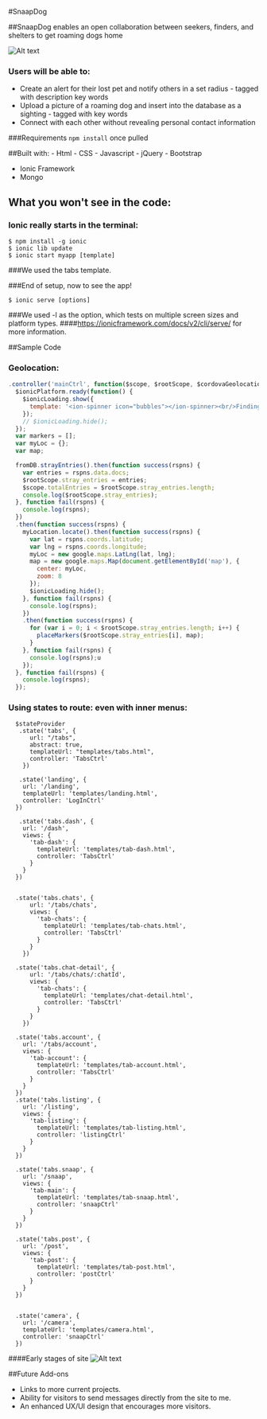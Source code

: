 #SnaapDog 

##SnaapDog enables an open collaboration between seekers, finders, and shelters to get roaming dogs home

![Alt text](img/landing.png "Landing Page")


### Users will be able to:
* Create an alert for their lost pet and notify others in a set radius - tagged with description key words
* Upload a picture of a roaming dog and insert into the database as a sighting - tagged with key words
* Connect with each other without revealing personal contact information

<!-- Visit here: [Portfolio](http://) -->

###Requirements `npm install` once pulled


##Built with:
	- Html
	- CSS
	- Javascript
	- jQuery 
	- Bootstrap
  - Ionic Framework
  - Mongo

## What you won't see in the code:
### Ionic really starts in the terminal:
```
$ npm install -g ionic
$ ionic lib update
$ ionic start myapp [template]
```
###We used the tabs template.

###End of setup, now to see the app!
```
$ ionic serve [options] 
```           
###We used -l as the option, which tests on multiple screen sizes and platform types.
####https://ionicframework.com/docs/v2/cli/serve/  for more information.


##Sample Code
### Geolocation:

```javascript
.controller('mainCtrl', function($scope, $rootScope, $cordovaGeolocation, $ionicLoading, $ionicPlatform, fromDB, myLocation) {
  $ionicPlatform.ready(function() {
    $ionicLoading.show({
      template: '<ion-spinner icon="bubbles"></ion-spinner><br/>Finding your location'
    });
    // $ionicLoading.hide();
  });
  var markers = [];
  var myLoc = {};
  var map; 

  fromDB.strayEntries().then(function success(rspns) {
    var entries = rspns.data.docs;
    $rootScope.stray_entries = entries;
    $scope.totalEntries = $rootScope.stray_entries.length;
    console.log($rootScope.stray_entries);
  }, function fail(rspns) {
    console.log(rspns);
  })
  .then(function success(rspns) {
    myLocation.locate().then(function success(rspns) {
      var lat = rspns.coords.latitude;
      var lng = rspns.coords.longitude;
      myLoc = new google.maps.LatLng(lat, lng);
      map = new google.maps.Map(document.getElementById('map'), {
        center: myLoc,
        zoom: 8
      });
      $ionicLoading.hide();
    }, function fail(rspns) {
      console.log(rspns);
    })
    .then(function success(rspns) {
      for (var i = 0; i < $rootScope.stray_entries.length; i++) {
        placeMarkers($rootScope.stray_entries[i], map);
      }
    }, function fail(rspns) {
      console.log(rspns);u
    });
  }, function fail(rspns) {
    console.log(rspns);
  });
```
### Using states to route: even with inner menus:
```
  $stateProvider
   .state('tabs', {
      url: "/tabs",
      abstract: true,
      templateUrl: "templates/tabs.html",
      controller: 'TabsCtrl'
    })

   .state('landing', {
    url: '/landing',
    templateUrl: 'templates/landing.html',
    controller: 'LogInCtrl'
  })

   .state('tabs.dash', {
    url: '/dash',
    views: {
      'tab-dash': {
        templateUrl: 'templates/tab-dash.html',
        controller: 'TabsCtrl'
      }
    }
  })


  .state('tabs.chats', {
      url: '/tabs/chats',
      views: {
        'tab-chats': {
          templateUrl: 'templates/tab-chats.html',
          controller: 'TabsCtrl'
        }
      }
    })

  .state('tabs.chat-detail', {
      url: '/tabs/chats/:chatId',
      views: {
        'tab-chats': {
          templateUrl: 'templates/chat-detail.html',
          controller: 'TabsCtrl'
        }
      }
    })

  .state('tabs.account', {
    url: '/tabs/account',
    views: {
      'tab-account': {
        templateUrl: 'templates/tab-account.html',
        controller: 'TabsCtrl'
      }
    }
  })
  .state('tabs.listing', {
    url: '/listing',
    views: {
      'tab-listing': {
        templateUrl: 'templates/tab-listing.html',
        controller: 'listingCtrl'
      }
    }
  })

  .state('tabs.snaap', {
    url: '/snaap',
    views: {
      'tab-main': {
        templateUrl: 'templates/tab-snaap.html',
        controller: 'snaapCtrl'
      }
    }
  })

  .state('tabs.post', {
    url: '/post',
    views: {
      'tab-post': {
        templateUrl: 'templates/tab-post.html',
        controller: 'postCtrl'
      }
    }
  })
  

  .state('camera', {
    url: '/camera',
    templateUrl: 'templates/camera.html',
    controller: 'snaapCtrl'
  })

```

####Early stages of site
![Alt text](img/ScreenShot1.png "Early stages of site")

<!-- add a video of interaction with the site -->

##Future Add-ons
- Links to more current projects.
- Ability for visitors to send messages directly from the site to me.
- An enhanced UX/UI design that encourages more visitors.


